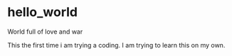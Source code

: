 # hello_world
World full of love and war

This the first  time i am trying a coding.
I am trying to learn this on my own.
